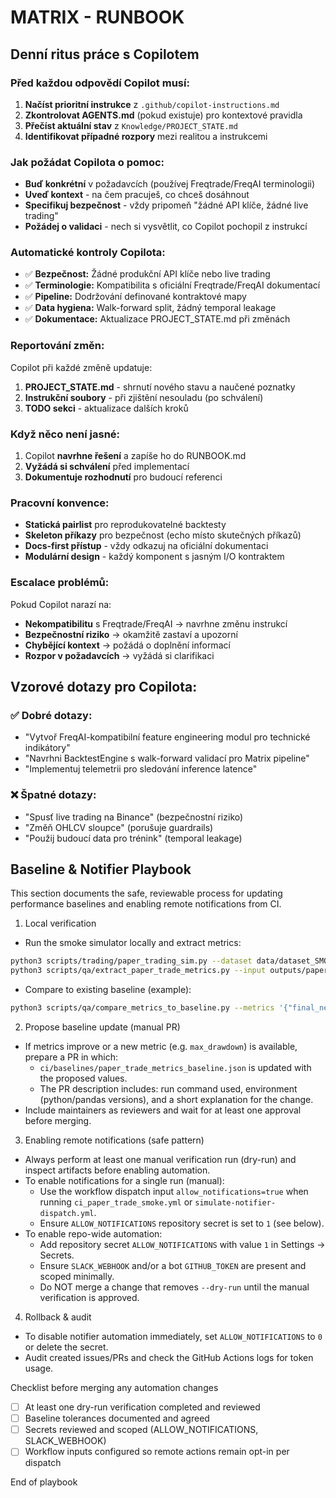 # MATRIX - RUNBOOK

## Denní ritus práce s Copilotem

### Před každou odpovědí Copilot musí:
1. **Načíst prioritní instrukce** z `.github/copilot-instructions.md`
2. **Zkontrolovat AGENTS.md** (pokud existuje) pro kontextové pravidla
3. **Přečíst aktuální stav** z `Knowledge/PROJECT_STATE.md`
4. **Identifikovat případné rozpory** mezi realitou a instrukcemi

### Jak požádat Copilota o pomoc:
- **Buď konkrétní** v požadavcích (používej Freqtrade/FreqAI terminologii)
- **Uveď kontext** - na čem pracuješ, co chceš dosáhnout
- **Specifikuj bezpečnost** - vždy pripomeň "žádné API klíče, žádné live trading"
- **Požádej o validaci** - nech si vysvětlit, co Copilot pochopil z instrukcí

### Automatické kontroly Copilota:
- ✅ **Bezpečnost:** Žádné produkční API klíče nebo live trading
- ✅ **Terminologie:** Kompatibilita s oficiální Freqtrade/FreqAI dokumentací
- ✅ **Pipeline:** Dodržování definované kontraktové mapy
- ✅ **Data hygiena:** Walk-forward split, žádný temporal leakage
- ✅ **Dokumentace:** Aktualizace PROJECT_STATE.md při změnách

### Reportování změn:
Copilot při každé změně updatuje:
1. **PROJECT_STATE.md** - shrnutí nového stavu a naučené poznatky
2. **Instrukční soubory** - při zjištění nesouladu (po schválení)
3. **TODO sekci** - aktualizace dalších kroků

### Když něco není jasné:
1. Copilot **navrhne řešení** a zapíše ho do RUNBOOK.md
2. **Vyžádá si schválení** před implementací
3. **Dokumentuje rozhodnutí** pro budoucí referenci

### Pracovní konvence:
- **Statická pairlist** pro reprodukovatelné backtesty
- **Skeleton příkazy** pro bezpečnost (echo místo skutečných příkazů)
- **Docs-first přístup** - vždy odkazuj na oficiální dokumentaci
- **Modulární design** - každý komponent s jasným I/O kontraktem

### Escalace problémů:
Pokud Copilot narazí na:
- **Nekompatibilitu** s Freqtrade/FreqAI → navrhne změnu instrukcí
- **Bezpečnostní riziko** → okamžitě zastaví a upozorní
- **Chybějící kontext** → požádá o doplnění informací
- **Rozpor v požadavcích** → vyžádá si clarifikaci

## Vzorové dotazy pro Copilota:

### ✅ Dobré dotazy:
- "Vytvoř FreqAI-kompatibilní feature engineering modul pro technické indikátory"
- "Navrhni BacktestEngine s walk-forward validací pro Matrix pipeline"
- "Implementuj telemetrii pro sledování inference latence"

### ❌ Špatné dotazy:
- "Spusť live trading na Binance" (bezpečnostní riziko)
- "Změň OHLCV sloupce" (porušuje guardrails)
- "Použij budoucí data pro trénink" (temporal leakage)

## Baseline & Notifier Playbook

This section documents the safe, reviewable process for updating performance baselines and enabling remote notifications from CI.

1) Local verification
- Run the smoke simulator locally and extract metrics:

```bash
python3 scripts/trading/paper_trading_sim.py --dataset data/dataset_SMOKE.parquet --output outputs/paper_trade_report.json
python3 scripts/qa/extract_paper_trade_metrics.py --input outputs/paper_trade_report.json --output outputs/paper_trade_metrics.json
```

- Compare to existing baseline (example):

```bash
python3 scripts/qa/compare_metrics_to_baseline.py --metrics '{"final_net": 0.05, "max_drawdown": 0.10}'
```

2) Propose baseline update (manual PR)
- If metrics improve or a new metric (e.g. `max_drawdown`) is available, prepare a PR in which:
  - `ci/baselines/paper_trade_metrics_baseline.json` is updated with the proposed values.
  - The PR description includes: run command used, environment (python/pandas versions), and a short explanation for the change.
- Include maintainers as reviewers and wait for at least one approval before merging.

3) Enabling remote notifications (safe pattern)
- Always perform at least one manual verification run (dry-run) and inspect artifacts before enabling automation.
- To enable notifications for a single run (manual):
  - Use the workflow dispatch input `allow_notifications=true` when running `ci_paper_trade_smoke.yml` or `simulate-notifier-dispatch.yml`.
  - Ensure `ALLOW_NOTIFICATIONS` repository secret is set to `1` (see below).
- To enable repo-wide automation:
  - Add repository secret `ALLOW_NOTIFICATIONS` with value `1` in Settings → Secrets.
  - Ensure `SLACK_WEBHOOK` and/or a bot `GITHUB_TOKEN` are present and scoped minimally.
  - Do NOT merge a change that removes `--dry-run` until the manual verification is approved.

4) Rollback & audit
- To disable notifier automation immediately, set `ALLOW_NOTIFICATIONS` to `0` or delete the secret.
- Audit created issues/PRs and check the GitHub Actions logs for token usage.

Checklist before merging any automation changes
- [ ] At least one dry-run verification completed and reviewed
- [ ] Baseline tolerances documented and agreed
- [ ] Secrets reviewed and scoped (ALLOW_NOTIFICATIONS, SLACK_WEBHOOK)
- [ ] Workflow inputs configured so remote actions remain opt-in per dispatch

End of playbook